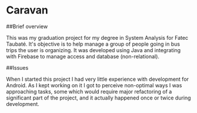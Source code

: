 # Caravan

##Brief overview

This was my graduation project for my degree in System Analysis for Fatec Taubaté. It's objective is to help manage a group of people going in bus trips the user is organizing.
It was developed using Java and integrating with Firebase to manage access and database (non-relational).

##Issues

When I started this project I had very little experience with development for Android. As I kept working on it I got to perceive non-optimal ways I was approaching tasks, some which would require major refactoring of a significant part of the project, and it actually happened once or twice during development.
